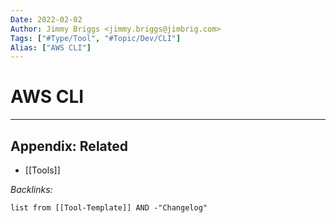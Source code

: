 ```yaml
---
Date: 2022-02-02
Author: Jimmy Briggs <jimmy.briggs@jimbrig.com>
Tags: ["#Type/Tool", "#Topic/Dev/CLI"]
Alias: ["AWS CLI"]
---
```


# AWS CLI



***

## Appendix: Related

- [[Tools]]

*Backlinks:*

```dataview
list from [[Tool-Template]] AND -"Changelog"
```